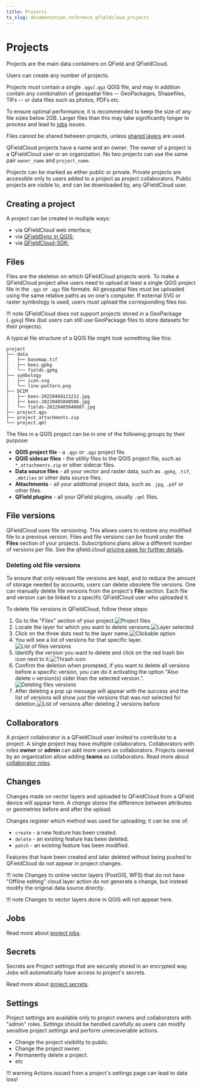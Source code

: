 ```yaml
---
title: Projects
tx_slug: documentation_reference_qfieldcloud_projects
---
```


# Projects

Projects are the main data containers on QField and QFieldCloud.

Users can create any number of projects.

Projects must contain a single `.qgs`/`.qgz` QGIS file, and may in addition contain any combination of geospatial files -- GeoPackages, Shapefiles, TIFs -- or data files such as photos, PDFs etc.

To ensure optimal performance, it is recommended to keep the size of any file sizes below 2GB.
Larger files than this may take significantly longer to process and lead to [jobs](jobs.md) issues.

Files cannot be shared between projects, unless [shared layers](../../how-to/advanced-how-tos/shared-datasets.md) are used.

QFieldCloud projects have a name and an owner.
The owner of a project is a QFieldCloud user or an organization.
No two projects can use the same pair `owner_name` and `project_name`.

Projects can be marked as either public or private.
Private projects are accessible only to users added to a project as project collaborators.
Public projects are visible to, and can be downloaded by, any QFieldCloud user.


## Creating a project

A project can be created in multiple ways:

- via QFieldCloud web interface;
- via [QFieldSync in QGIS](../../get-started/tutorials/get-started-qfs.md);
- via [QFieldCloud-SDK](sdk.md);


## Files

Files are the skeleton on which QFieldCloud projects work.
To make a QFieldCloud project alive users need to upload at least a single QGIS project file in the `.qgs` or `.qgz` file formats.
All geospatial files must be uploaded using the same relative paths as on one's computer.
If external SVG or raster symbology is used, users must upload the corresponding files too.

!!! note
    QFieldCloud does not support projects stored in a GeoPackage (`.gpkg`) files (but users can still use GeoPackage files to store datasets for their projects).

A typical file structure of a QGIS file might look something like this:

```text
project
├── data
│   ├── basemap.tif
│   ├── bees.gpkg
│   └── fields.gpkg
├── symbology
│   ├── icon.svg
│   └── line-pattern.png
├── DCIM
│   ├── bees-20220404121212.jpg
│   ├── bees-20220405040506.jpg
│   └── fields-20220405040607.jpg
├── project.qgs
├── project_attachments.zip
└── project.qml
```

The files in a QGIS project can be in one of the following groups by their purpose:

- **QGIS project file** - a `.qgs` or `.qgz` project file.
- **QGIS sidecar files** - the utility files to the QGIS project file, such as `*_attachments.zip` or other sidecar files.
- **Data source files** - all your vector and raster data, such as `.gpkg`, `.tif`, `.mbtiles` or other data source files.
- **Attachments** - all your additional project data, such as `.jpg`, `.pdf` or other files.
- **QField plugins** - all your QField plugins, usually `.qml` files.


## File versions

QFieldCloud uses file versioning.
This allows users to restore any modified file to a previous version.
Files and file versions can be found under the **Files** section of your projects.
Subscriptions plans allow a different number of versions per file. See the qfield.cloud [pricing page for further details](https://qfield.cloud/pricing.html).

### Deleting old file versions

To ensure that only relevant file versions are kept, and to reduce the amount of storage needed by accounts, users can delete obsolete file versions.
One can manually delete file versions from the project's **File** section.
Each file and version can be linked to a specific QFieldCloud user who uploaded it.

To delete file versions in QFieldCloud, follow these steps:

1. Go to the "Files" section of your project.![Project files](../../assets/images/files_versions_for_deleting.png)
2. Locate the layer for which you want to delete versions.![Layer selected](../../assets/images/files_versions_for_deleting_2.png)
3. Click on the three dots next to the layer name.![Clickable option](../../assets/images/files_versions_for_deleting_three_dots.png)
4. You will see a list of versions for that specific layer.![List of files versions](../../assets/images/files_versions_for_deleting_files_versions.png)
5. Identify the version you want to delete and click on the red trash bin icon next to it.![Thrash icon](../../assets/images/files_versions_for_deleting_deleting_a_version.png)
6. Confirm the deletion when prompted, if you want to delete all versions before a specific version, you can do it activating the option "Also delete `n` version(s) older than the selected version.".![Deleting files versions](../../assets/images/files_versions_for_deleting_also_delete.png)
7. After deleting a pop up message will appear with the success and the list of versions will show just the versions that was not selected for deletion.![List of versions after deleting 2 versions before](../../assets/images/files_versions_for_deleting_version_remain.png)

## Collaborators

A project collaborator is a QFieldCloud user invited to contribute to a project.
A single project may have multiple collaborators.
Collaborators with roles **owner** or **admin** can add more users as collaborators.
Projects owned by an organization allow adding **teams** as collaborators. Read more about [collaborator roles](permissions.md).

## Changes

Changes made on vector layers and uploaded to QFieldCloud from a QField device will appear here.
A _change_ stores the difference between attributes or geometries before and after the upload.

Changes register which method was used for uploading; it can be one of:

- `create` - a new feature has been created.
- `delete` - an existing feature has been deleted.
- `patch` - an existing feature has been modified.

Features that have been created and later deleted without being pushed to QFieldCloud do not appear in project changes.

!!! note
    Changes to online vector layers (PostGIS, WFS) that do not have "Offline editing" cloud layer action do not generate a change, but instead modify the original data source _directly_.

!!! note
    Changes to vector layers done in QGIS will not appear here.


## Jobs

Read more about [project jobs](jobs.md).


## Secrets

Secrets are Project settings that are securely stored in an encrypted way.
Jobs will automatically have access to project's secrets.

Read more about [project secrets](secrets.md).


## Settings

Project settings are available only to project owners and collaborators with "admin" roles. _Settings_ should be handled carefully as users can modify sensitive project settings and perform unrecoverable actions.

- Change the project visibility to public.
- Change the project owner.
- Permanently delete a project.
- etc

!!! warning
    Actions issued from a project's settings page can lead to data loss!
